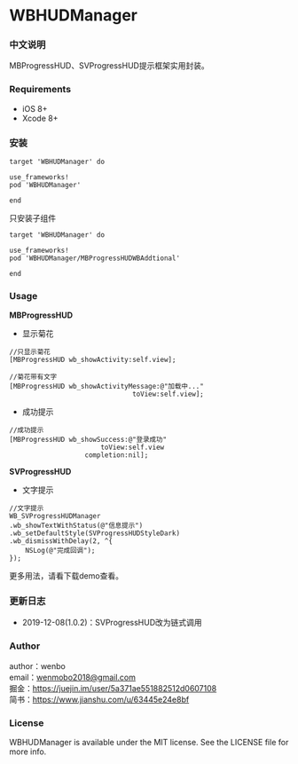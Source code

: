 # WBHUDManager

### 中文说明

MBProgressHUD、SVProgressHUD提示框架实用封装。

### Requirements

- iOS 8+
- Xcode 8+

### 安装

```
target 'WBHUDManager' do

use_frameworks!
pod 'WBHUDManager'

end
```

只安装子组件
```
target 'WBHUDManager' do

use_frameworks!
pod 'WBHUDManager/MBProgressHUDWBAddtional'

end
```

### Usage

**MBProgressHUD**
- 显示菊花
```
//只显示菊花
[MBProgressHUD wb_showActivity:self.view];

//菊花带有文字
[MBProgressHUD wb_showActivityMessage:@"加载中..."
                               toView:self.view];
```

- 成功提示
```
//成功提示
[MBProgressHUD wb_showSuccess:@"登录成功"
                       toView:self.view
                   completion:nil];
```

**SVProgressHUD**

- 文字提示
```
//文字提示
WB_SVProgressHUDManager
.wb_showTextWithStatus(@"信息提示")
.wb_setDefaultStyle(SVProgressHUDStyleDark)
.wb_dismissWithDelay(2, ^{
    NSLog(@"完成回调");
});
```
更多用法，请看下载demo查看。

### 更新日志

- 2019-12-08(1.0.2)：SVProgressHUD改为链式调用

### Author

author：wenbo   
email：wenmobo2018@gmail.com     
掘金：https://juejin.im/user/5a371ae551882512d0607108      
简书：https://www.jianshu.com/u/63445e24e8bf

### License

WBHUDManager is available under the MIT license. See the LICENSE file for more info.
